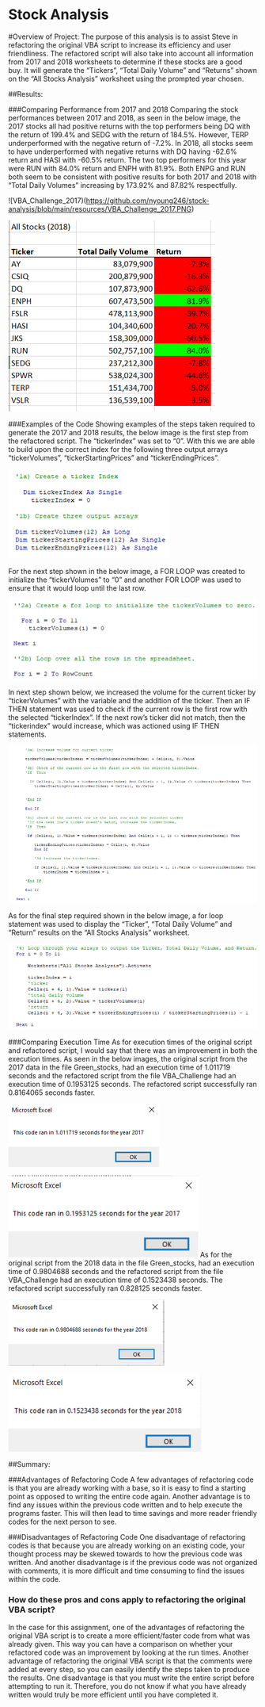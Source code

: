 # Stock Analysis
#Overview of Project: 
The purpose of this analysis is to assist Steve in refactoring the original VBA script to increase its efficiency and user friendliness. The refactored script will also take into account all information from 2017 and 2018 worksheets to determine if these stocks are a good buy. It will generate the “Tickers”, “Total Daily Volume” and “Returns” shown on the “All Stocks Analysis” worksheet using the prompted year chosen.

##Results:

###Comparing Performance from 2017 and 2018
Comparing the stock performances between 2017 and 2018, as seen in the below image, the 2017 stocks all had positive returns with the top performers being DQ with the return of 199.4% and SEDG with the return of 184.5%. However, TERP underperformed with the negative return of -7.2%. In 2018, all stocks seem to have underperformed with negative returns with DQ having -62.6% return and HASI with -60.5% return. The two top performers for this year were RUN with 84.0% return and ENPH with 81.9%. Both ENPG and RUN both seem to be consistent with positive results for both 2017 and 2018 with “Total Daily Volumes” increasing by 173.92% and 87.82% respectfully.

![VBA_Challenge_2017)(https://github.com/nyoung246/stock-analysis/blob/main/resources/VBA_Challenge_2017.PNG)

![VBA_Challenge_2018](https://github.com/nyoung246/stock-analysis/blob/main/resources/VBA_Challenge_2018.PNG)

###Examples of the Code
Showing examples of the steps taken required to generate the 2017 and 2018 results, the below image is the first step from the refactored script. The “tickerIndex” was set to “0”. With this we are able to build upon the correct index for the following three output arrays “tickerVolumes”, “tickerStartingPrices” and “tickerEndingPrices”.

![Code_question_1](https://github.com/nyoung246/stock-analysis/blob/main/resources/Code_question%201.PNG)

For the next step shown in the below image, a FOR LOOP was created to initialize the “tickerVolumes” to “0” and another FOR LOOP was used to ensure that it would loop until the last row.

![ Code_question_2](https://github.com/nyoung246/stock-analysis/blob/main/resources/Code_question%202.PNG)

In next step shown below, we increased the volume for the current ticker by “tickerVolumes” with the variable and the addition of the ticker. Then an IF THEN statement was used to check if the current row is the first row with the selected “tickerIndex”. If the next row’s ticker did not match, then the “tickerindex” would increase, which was actioned using IF THEN statements.

![ Code_question_3](https://github.com/nyoung246/stock-analysis/blob/main/resources/Code_question%203.PNG)

As for the final step required shown in the below image, a for loop statement was used to display the “Ticker”, “Total Daily Volume” and “Return” results on the “All Stocks Analysis” worksheet.

![ Code_question_4](https://github.com/nyoung246/stock-analysis/blob/main/resources/Code_question%204.PNG)

###Comparing Execution Time
As for execution times of the original script and refactored script, I would say that there was an improvement in both the execution times. As seen in the below images, the original script from the 2017 data in the file Green_stocks, had an execution time of 1.011719 seconds and the refactored script from the file VBA_Challenge had an execution time of 0.1953125 seconds. The refactored script successfully ran 0.8164065 seconds faster.

![green_stocks_2017_run_time](https://github.com/nyoung246/stock-analysis/blob/main/resources/green_stocks_2017%20run%20time.PNG)

![VBA_Challenge_2017_run_time](https://github.com/nyoung246/stock-analysis/blob/main/resources/VBA_Challenge_2017%20run%20time.PNG)
As for the original script from the 2018 data in the file Green_stocks, had an execution time of 0.9804688 seconds and the refactored script from the file VBA_Challenge had an execution time of 0.1523438 seconds. The refactored script successfully ran 0.828125 seconds faster.

![green_stocks_2018_run_time](https://github.com/nyoung246/stock-analysis/blob/main/resources/green_stocks_2018%20run%20time.PNG)

![VBA_Challenge_2018_run_time](https://github.com/nyoung246/stock-analysis/blob/main/resources/VBA_Challenge_2018%20run%20time.PNG)

##Summary:

###Advantages of Refactoring Code
A few advantages of refactoring code is that you are already working with a base, so it is easy to find a starting point as opposed to writing the entire code again. Another advantage is to find any issues within the previous code written and to help execute the programs faster. This will then lead to time savings and more reader friendly codes for the next person to see. 

###Disadvantages of Refactoring Code
One disadvantage of refactoring codes is that because you are already working on an existing code, your thought process may be skewed towards to how the previous code was written. And another disadvantage is if the previous code was not organized with comments, it is more difficult and time consuming to find the issues within the code.

### How do these pros and cons apply to refactoring the original VBA script?
In the case for this assignment, one of the advantages of refactoring the original VBA script is to create a more efficient/faster code from what was already given. This way you can have a comparison on whether your refactored code was an improvement by looking at the run times. Another advantage of refactoring the original VBA script is that the comments were added at every step, so you can easily identify the steps taken to produce the results. One disadvantage is that you must write the entire script before attempting to run it. Therefore, you do not know if what you have already written would truly be more efficient until you have completed it.
